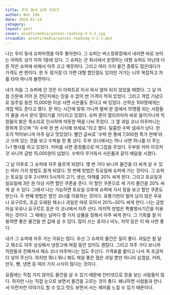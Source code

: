 ```yaml
---
title: 우리 동네 슈퍼 이야기
author: Nvt Idm
date: 2024-01-14
category:
layout: post
cover: assets/media/yonsei-reading-3-2-2.jpg
srcaudio: assets/media/yonsei-reading-3-2-2.mp3
---
```

나는 우리 동네 슈퍼마켓을 아주 좋아한다. 그 슈퍼는 버스정류장에서 내리면 바로 보이는 아파트 상가 지하 1층에 있다. 그 슈퍼는 큰 회사에서 운영하는 대형 슈퍼도 아닌데 다른 작은 슈퍼에 비해서 아주 크고 깨끗하다. 그리고 여러 가지 물건 종류도 많은데다가 가격도 싼 편이다. 한 두 정거장 더 가면 대형 할인점도 있지만 거기는 너무 복잡하고 차를 타야 하니까 불편하다.

내가 처음 그 슈퍼에 간 것은 이 아파트로 이사 와서 얼마 되지 않았을 때였다. 그 날 아침 신문에 끼어 온 전단지에는 믿을 수 없이 싼 가격이 적혀 있었다. 그리고 개업 기념으로 일주일 동안 15,000원 이상 사면 사은품도 준다고 써 있었다. 선착순 100명에게는 개업 떡도 준다고 했다. 문 여는 시간에 맞춰 가니까 벌써 문 앞에서 10명쯤 되는 사람들이 줄을 서서 문이 열리기를 기다리고 있었다. 슈퍼 문이 열리자마자 바로 들어가니까 직원들이 밝은 목소리로 인사하며 따뜻한 떡을 나눠 주었다. 그 옆 과일 코너 아주머니는 환하게 웃으며 "이 수박 한 번 시식해 보세요."라고 했다. 달콤한 수박 냄새가 났다. 한 조각 먹어보니까 아주 달고 맛있었다. 빨간 글씨로 '수박 한 통에 7,000원 특가 판매'라고 쓰여 있는 것을 보고 수박을 한 통 샀다. 두부 코너에서는 하나 사면 하나를 더 주는 1+1 행사를 하고 있었다. 커피를 사면 증정품으로 머그컵을 주었다. 두부랑 커피 이것저것 사니까 금방 15,000원이 넘었다. 수박이 무거워서 사은품과 같이 배달을 시켰다.

그 날 이후로 그 슈퍼에 자주 들르게 되었다. 몇 번 가다 보니까 물건을 더 싸게 살 수 있는 여러 가지 방법도 알게 되었다. 첫 번째 방법은 토요일에 슈퍼에 가는 것이다. 그 슈퍼는 토요일 오후 2시부터 5시까지 고기, 생선, 야채를 20% 싸게 판다. 그리고 토요일과 일요일에 3만 원 이상 사면 할인 쿠폰을 준다. 이 할인 쿠폰으로 세 가지 물건을 20% 싸게 살 수 있다. 그래서 나는 가능하면 토요일 오후에 슈퍼에 가서 장을 보고 할인 쿠폰도 받는다. 두 번째 방법은 할인 코너를 이용하는 것이다. 유통기한이 얼마 남지 않은 우유나 요구르트, 조금 오래된 채소나 과일은 따로 모아서 20%~50% 싸게 판다. 나는 금방 마실 우유나 요구르트 등은 이 코너에서 자주 산다. 마지막 방법은 특별행사기간을 이용하는 것이다. 그 때에는 날마다 몇 가지 상품을 정해서 아주 싸게 판다. 그 기회를 잘 이용하면 좋은 물건을 싼 값에 살 수 있다. 많이 쓰는 휴지나 비누, 치약 등은 이 때 사면 좋다.

내가 그 슈퍼에 자주 가는 이유는 많다. 우선 그 슈퍼의 물건은 질이 좋다. 과일은 참 달고 채소도 아주 싱싱해서 냉장고에 며칠 동안 있어도 괜찮다. 그리고 자주 가다 보니까 직원들과 친해져서 채소 코너 아주머니는 덤도 주신다. 가격표를 붙이고 나서 꼭 조금씩 더 넣어 주신다. 하지만 뭐니 뭐니 해도 제일 좋은 점은 과일 뿐만 아니라 삼겹살, 커피, 만두, 빵, 냉면 등 여러 가지 시식이 많다는 것이다.

요즘에는 직접 가지 않아도 물건을 살 수 있기 때문에 인터넷으로 장을 보는 사람들이 많다. 하지만 나는 직접 눈으로 보면서 물건을 고르는 것이 좋다. 왜냐하면 사람들과 만나서 이런저런 이야기도 할 수 있고 맛도 보면서 사는 재미를 느낄 수 있기 때문이다.

